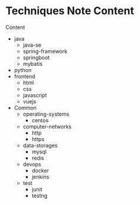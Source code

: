 # Techniques Note Content

Content

- java
  - java-se
  - spring-framework
  - springboot
  - mybatis
- python
- frontend
  - html
  - css
  - javascript
  - vuejs
- Common
  - operating-systems
    - centos
  - computer-networks
    - http
    - https
  - data-storages
    - mysql
    - redis
  - devops
    - docker
    - jenkins
  - test
    - junit
    - testng